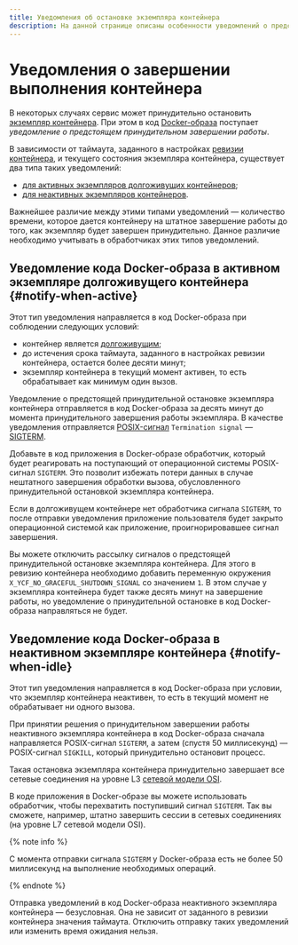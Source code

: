 ```yaml
---
title: Уведомления об остановке экземпляра контейнера
description: На данной странице описаны особенности уведомлений о предстоящей принудительной остановке экземпляров контейнеров, как обрабатывающих вызовы, так и неактивных.
---
```


# Уведомления о завершении выполнения контейнера

В некоторых случаях сервис может принудительно остановить [экземпляр контейнера](./container.md#scaling). При этом в код [Docker-образа](../../container-registry/concepts/docker-image.md) поступает _уведомление о предстоящем принудительном завершении работы_. 

В зависимости от таймаута, заданного в настройках [ревизии контейнера](./container.md#revision), и текущего состояния экземпляра контейнера, существует два типа таких уведомлений:

* [для активных экземпляров долгоживущих контейнеров](#notify-when-active);
* [для неактивных экземпляров контейнеров](#notify-when-idle).

Важнейшее различие между этими типами уведомлений — количество времени, которое дается контейнеру на штатное завершение работы до того, как экземпляр будет завершен принудительно. Данное различие необходимо учитывать в обработчиках этих типов уведомлений.

## Уведомление кода Docker-образа в активном экземпляре долгоживущего контейнера {#notify-when-active}

Этот тип уведомления направляется в код Docker-образа при соблюдении следующих условий:

* контейнер является [долгоживущим](./long-lived-containers.md);
* до истечения срока таймаута, заданного в настройках ревизии контейнера, остается более десяти минут;
* экземпляр контейнера в текущий момент активен, то есть обрабатывает как минимум один вызов.

Уведомление о предстоящей принудительной остановке экземпляра контейнера отправляется в код Docker-образа за десять минут до момента принудительного завершения работы экземпляра. В качестве уведомления отправляется [POSIX-сигнал](https://man7.org/linux/man-pages/man7/signal.7.html) `Termination signal` — [SIGTERM](https://ru.wikipedia.org/wiki/SIGTERM).

Добавьте в код приложения в Docker-образе обработчик, который будет реагировать на поступающий от операционной системы POSIX-сигнал `SIGTERM`. Это позволит избежать потери данных в случае нештатного завершения обработки вызова, обусловленного принудительной остановкой экземпляра контейнера.

Если в долгоживущем контейнере нет обработчика сигнала `SIGTERM`, то после отправки уведомления приложение пользователя будет закрыто операционной системой как приложение, проигнорировавшее сигнал завершения.

Вы можете отключить рассылку сигналов о предстоящей принудительной остановке экземпляра контейнера. Для этого в ревизию контейнера необходимо добавить переменную окружения `X_YCF_NO_GRACEFUL_SHUTDOWN_SIGNAL` со значением `1`. В этом случае у экземпляра контейнера будет также десять минут на завершение работы, но уведомление о принудительной остановке в код Docker-образа направляться не будет.

## Уведомление кода Docker-образа в неактивном экземпляре контейнера {#notify-when-idle}

Этот тип уведомления направляется в код Docker-образа при условии, что экземпляр контейнера неактивен, то есть в текущий момент не обрабатывает ни одного вызова.

При принятии решения о принудительном завершении работы неактивного экземпляра контейнера в код Docker-образа сначала направляется POSIX-сигнал `SIGTERM`, а затем (спустя 50 миллисекунд) — POSIX-сигнал `SIGKILL`, который принудительно остановит процесс.

Такая остановка экземпляра контейнера принудительно завершает все сетевые соединения на уровне L3 [сетевой модели OSI](https://ru.wikipedia.org/wiki/Сетевая_модель_OSI).

В коде приложения в Docker-образе вы можете использовать обработчик, чтобы перехватить поступивший сигнал `SIGTERM`. Так вы сможете, например, штатно завершить сессии в сетевых соединениях (на уровне L7 сетевой модели OSI).

{% note info %}

С момента отправки сигнала `SIGTERM` у Docker-образа есть не более 50 миллисекунд на выполнение необходимых операций.

{% endnote %}

Отправка уведомлений в код Docker-образа неактивного экземпляра контейнера — безусловная. Она не зависит от заданного в ревизии контейнера значения таймаута. Отключить отправку таких уведомлений или изменить время ожидания нельзя.